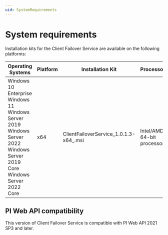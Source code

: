 ```yaml
---
uid: SystemRequirements
---
```


# System requirements
Installation kits for the Client Failover Service are available on the following platforms: 

| Operating Systems | Platform | Installation Kit | Processor(s) |
|-------------------|-------------|----------------------------------|-------------|
| Windows 10 Enterprise <br>Windows 11 <br>Windows Server 2019 <br>Windows Server 2022 <br>Windows Server 2019 Core <br>Windows Server 2022 Core | x64 | ClientFailoverService_1.0.1.3-x64_.msi</code>     | Intel/AMD 64-bit processors |

## PI Web API compatibility

This version of Client Failover Service is compatible with PI Web API 2021 SP3 and later. 
